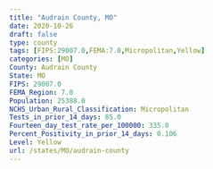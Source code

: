 ```yaml
---
title: "Audrain County, MO"
date: 2020-10-26
draft: false
type: county
tags: [FIPS:29007.0,FEMA:7.0,Micropolitan,Yellow]
categories: [MO]
County: Audrain County
State: MO
FIPS: 29007.0
FEMA_Region: 7.0
Population: 25388.0
NCHS_Urban_Rural_Classification: Micropolitan
Tests_in_prior_14_days: 85.0
Fourteen_day_test_rate_per_100000: 335.0
Percent_Positivity_in_prior_14_days: 0.106
Level: Yellow
url: /states/MO/audrain-county
---
```



